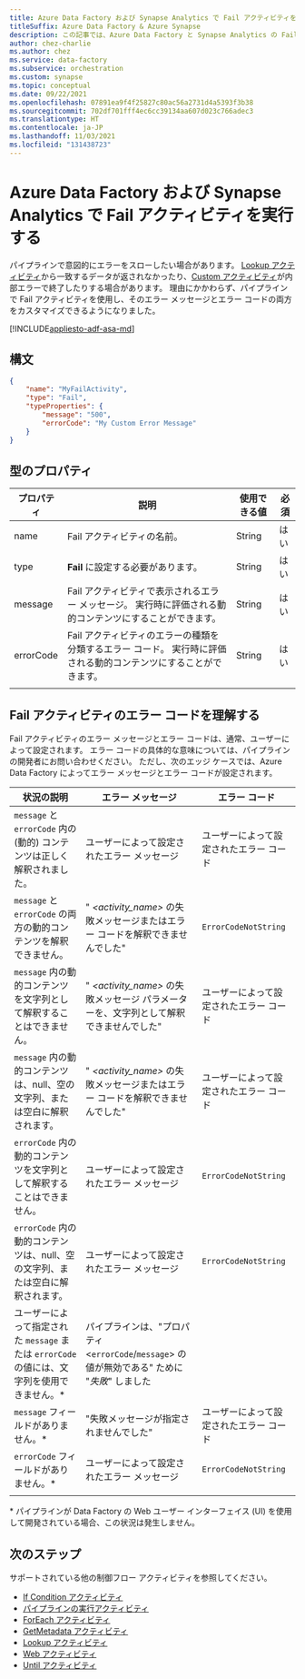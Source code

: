 ```yaml
---
title: Azure Data Factory および Synapse Analytics で Fail アクティビティを実行する
titleSuffix: Azure Data Factory & Azure Synapse
description: この記事では、Azure Data Factory と Synapse Analytics の Fail アクティビティで、意図的にパイプラインでエラーをスローする方法を説明します。
author: chez-charlie
ms.author: chez
ms.service: data-factory
ms.subservice: orchestration
ms.custom: synapse
ms.topic: conceptual
ms.date: 09/22/2021
ms.openlocfilehash: 07891ea9f4f25827c80ac56a2731d4a5393f3b38
ms.sourcegitcommit: 702df701fff4ec6cc39134aa607d023c766adec3
ms.translationtype: HT
ms.contentlocale: ja-JP
ms.lasthandoff: 11/03/2021
ms.locfileid: "131438723"
---
```

# <a name="execute-a-fail-activity-in-azure-data-factory-and-synapse-analytics"></a>Azure Data Factory および Synapse Analytics で Fail アクティビティを実行する

パイプラインで意図的にエラーをスローしたい場合があります。 [Lookup アクティビティ](control-flow-lookup-activity.md)から一致するデータが返されなかったり、[Custom アクティビティ](transform-data-using-dotnet-custom-activity.md)が内部エラーで終了したりする場合があります。 理由にかかわらず、パイプラインで Fail アクティビティを使用し、そのエラー メッセージとエラー コードの両方をカスタマイズできるようになりました。

[!INCLUDE[appliesto-adf-asa-md](includes/appliesto-adf-asa-md.md)]


## <a name="syntax"></a>構文

```json
{
    "name": "MyFailActivity",
    "type": "Fail",
    "typeProperties": {
        "message": "500",
        "errorCode": "My Custom Error Message"
    }
}

```

## <a name="type-properties"></a>型のプロパティ

| プロパティ | 説明 | 使用できる値 | 必須 |
| --- | --- | --- | --- |
| name | Fail アクティビティの名前。 | String | はい |
| type | **Fail** に設定する必要があります。 | String | はい |
| message | Fail アクティビティで表示されるエラー メッセージ。 実行時に評価される動的コンテンツにすることができます。 | String | はい |
| errorCode | Fail アクティビティのエラーの種類を分類するエラー コード。 実行時に評価される動的コンテンツにすることができます。 | String | はい |
| | |

## <a name="understand-the-fail-activity-error-code"></a>Fail アクティビティのエラー コードを理解する

Fail アクティビティのエラー メッセージとエラー コードは、通常、ユーザーによって設定されます。 エラー コードの具体的な意味については、パイプラインの開発者にお問い合わせください。 ただし、次のエッジ ケースでは、Azure Data Factory によってエラー メッセージとエラー コードが設定されます。

| 状況の説明 | エラー メッセージ | エラー コード |
| --- | --- | --- |
`message` と `errorCode` 内の (動的) コンテンツは正しく解釈されました。 | ユーザーによって設定されたエラー メッセージ | ユーザーによって設定されたエラー コード |
`message` と `errorCode` の両方の動的コンテンツを解釈できません。 | " _<activity_name>_ の失敗メッセージまたはエラー コードを解釈できませんでした" | `ErrorCodeNotString` |
| `message` 内の動的コンテンツを文字列として解釈することはできません。 | " _<activity_name>_ の失敗メッセージ パラメーターを、文字列として解釈できませんでした" | ユーザーによって設定されたエラー コード |
| `message` 内の動的コンテンツは、null、空の文字列、または空白に解釈されます。 | " _<activity_name>_ の失敗メッセージまたはエラー コードを解釈できませんでした" | ユーザーによって設定されたエラー コード |
| `errorCode` 内の動的コンテンツを文字列として解釈することはできません。 | ユーザーによって設定されたエラー メッセージ | `ErrorCodeNotString` |
| `errorCode` 内の動的コンテンツは、null、空の文字列、または空白に解釈されます。 | ユーザーによって設定されたエラー メッセージ | `ErrorCodeNotString` |
| ユーザーによって指定された `message` または `errorCode` の値には、文字列を使用できません。* | パイプラインは、"プロパティ <`errorCode`/`message`> の値が無効である" ために "_失敗_" しました | |
| `message` フィールドがありません。* | "失敗メッセージが指定されませんでした" | ユーザーによって設定されたエラー コード |
| `errorCode` フィールドがありません。* | ユーザーによって設定されたエラー メッセージ | `ErrorCodeNotString` |
| | |

\* パイプラインが Data Factory の Web ユーザー インターフェイス (UI) を使用して開発されている場合、この状況は発生しません。

## <a name="next-steps"></a>次のステップ

サポートされている他の制御フロー アクティビティを参照してください。

- [If Condition アクティビティ](control-flow-if-condition-activity.md)
- [パイプラインの実行アクティビティ](control-flow-execute-pipeline-activity.md)
- [ForEach アクティビティ](control-flow-for-each-activity.md)
- [GetMetadata アクティビティ](control-flow-get-metadata-activity.md)
- [Lookup アクティビティ](control-flow-lookup-activity.md)
- [Web アクティビティ](control-flow-web-activity.md)
- [Until アクティビティ](control-flow-until-activity.md)
